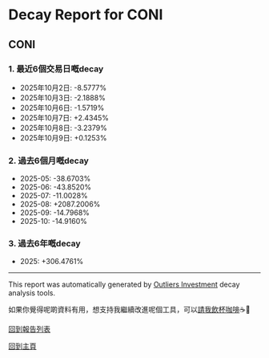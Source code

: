 # Decay Report for CONI

## CONI

### 1. 最近6個交易日嘅decay

- 2025年10月2日: -8.5777%
- 2025年10月3日: -2.1888%
- 2025年10月6日: -1.5719%
- 2025年10月7日: +2.4345%
- 2025年10月8日: -3.2379%
- 2025年10月9日: +0.1253%

### 2. 過去6個月嘅decay

- 2025-05: -38.6703%
- 2025-06: -43.8520%
- 2025-07: -11.0028%
- 2025-08: +2087.2006%
- 2025-09: -14.7968%
- 2025-10: -14.9160%

### 3. 過去6年嘅decay

- 2025: +306.4761%

------------------------------
This report was automatically generated by [Outliers Investment](https://outliersecon.github.io/Outliers-Investment/) decay analysis tools.

如果你覺得呢啲資料有用，想支持我繼續改進呢個工具，可以[請我飲杯咖啡](https://buymeacoffee.com/outliersecon)☕🙏

[回到報告列表](https://outliersecon.github.io/Outliers-Investment/reports/reports_public)

[回到主頁](https://outliersecon.github.io/Outliers-Investment/)
